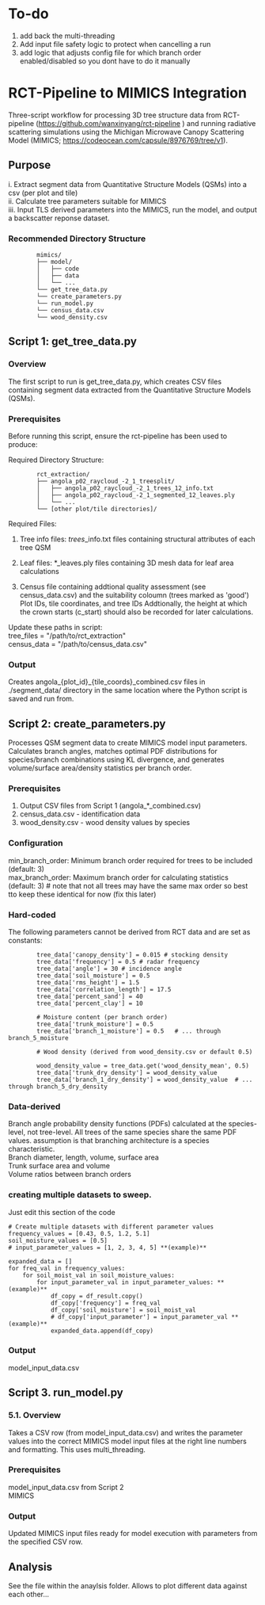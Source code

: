 # To-do
1. add back the multi-threading
2. Add input file safety logic to protect when cancelling a run
3. add logic that adjusts config file for which branch order enabled/disabled so you dont have to do it manually


# RCT-Pipeline to MIMICS Integration
Three-script workflow for processing 3D tree structure data from RCT-pipeline (https://github.com/wanxinyang/rct-pipeline
) and running radiative scattering simulations using the Michigan Microwave Canopy Scattering Model (MIMICS; https://codeocean.com/capsule/8976769/tree/v1).

## Purpose
i. Extract segment data from Quantitative Structure Models (QSMs) into a csv (per plot and tile)  
ii. Calculate tree parameters suitable for MIMICS  
iii. Input TLS derived parameters into the MIMICS, run the model, and output a backscatter reponse dataset.  

### Recommended Directory Structure

            mimics/  
            ├── model/  
            │   ├── code
            │   ├── data
            │   └── ...  
            └── get_tree_data.py 
            └── create_parameters.py 
            └── run_model.py
            └── census_data.csv
            └── wood_density.csv

            
## Script 1: get_tree_data.py
### Overview
The first script to run is get_tree_data.py, which creates CSV files containing segment data extracted from the Quantitative Structure Models (QSMs). 

### Prerequisites

Before running this script, ensure the rct-pipeline has been used to produce:

Required Directory Structure:

            rct_extraction/  
            ├── angola_p02_raycloud_-2_1_treesplit/  
            │   ├── angola_p02_raycloud_-2_1_trees_12_info.txt  
            │   ├── angola_p02_raycloud_-2_1_segmented_12_leaves.ply  
            │   └── ...  
            └── [other plot/tile directories]/  


Required Files:
1. Tree info files: *_trees_*_info.txt files containing structural attributes of each tree QSM

2. Leaf files: *_leaves.ply files containing 3D mesh data for leaf area calculations

3. Census file containing addtional quality assessment (see census_data.csv) and the suitability coloumn (trees marked as 'good')
Plot IDs, tile coordinates, and tree IDs
Addtionally, the height at which the crown starts (c_start) should also be recorded for later calculations. 

Update these paths in script:  
tree_files = "/path/to/rct_extraction"  
census_data = "/path/to/census_data.csv"  

### Output
Creates angola_{plot_id}_{tile_coords}_combined.csv files in ./segment_data/ directory in the same location where the Python script is saved and run from.



## Script 2: create_parameters.py
Processes QSM segment data to create MIMICS model input parameters. Calculates branch angles, matches optimal PDF distributions for species/branch combinations using KL divergence, and generates volume/surface area/density statistics per branch order.

### Prerequisites
1. Output CSV files from Script 1 (angola_*_combined.csv)  
2. census_data.csv - identification data  
3. wood_density.csv - wood density values by species  


### Configuration 

min_branch_order: Minimum branch order required for trees to be included (default: 3)  
max_branch_order: Maximum branch order for calculating statistics (default: 3) # note that not all trees may have the same max order so best tto keep these identical for now (fix this later)  

### Hard-coded
The following parameters cannot be derived from RCT data and are set as constants:

            tree_data['canopy_density'] = 0.015 # stocking density
            tree_data['frequency'] = 0.5 # radar frequency  
            tree_data['angle'] = 30 # incidence angle
            tree_data['soil_moisture'] = 0.5
            tree_data['rms_height'] = 1.5
            tree_data['correlation_length'] = 17.5
            tree_data['percent_sand'] = 40
            tree_data['percent_clay'] = 10
            
            # Moisture content (per branch order)
            tree_data['trunk_moisture'] = 0.5
            tree_data['branch_1_moisture'] = 0.5   # ... through branch_5_moisture

            # Wood density (derived from wood_density.csv or default 0.5)

            wood_density_value = tree_data.get('wood_density_mean', 0.5) 
            tree_data['trunk_dry_density'] = wood_density_value
            tree_data['branch_1_dry_density'] = wood_density_value  # ... through branch_5_dry_density

### Data-derived 

Branch angle probability density functions (PDFs) calculated at the species-level, not tree-level. All trees of the same species share the same PDF values. assumption is that branching architecture is a species characteristic.  
Branch diameter, length, volume, surface area  
Trunk surface area and volume  
Volume ratios between branch orders  

### creating multiple datasets to sweep. 
Just edit this section of the code 

    # Create multiple datasets with different parameter values
    frequency_values = [0.43, 0.5, 1.2, 5.1]
    soil_moisture_values = [0.5]  
    # input_parameter_values = [1, 2, 3, 4, 5] **(example)**

    expanded_data = []
    for freq_val in frequency_values:
        for soil_moist_val in soil_moisture_values:
            for input_parameter_val in input_parameter_values: **(example)**      
                df_copy = df_result.copy()
                df_copy['frequency'] = freq_val
                df_copy['soil_moisture'] = soil_moist_val
                # df_copy['input_parameter'] = input_parameter_val **(example)**
                expanded_data.append(df_copy)

### Output
model_input_data.csv 

## Script 3. run_model.py
### 5.1. Overview 
Takes a CSV row (from model_input_data.csv) and writes the parameter values into the correct MIMICS model input files at the right line numbers and formatting. This uses multi_threading. 

### Prerequisites  

model_input_data.csv from Script 2  
MIMICS 


### Output  
Updated MIMICS input files ready for model execution with parameters from the specified CSV row.

## Analysis
See the file within the anaylsis folder. Allows to plot different data against each other...














